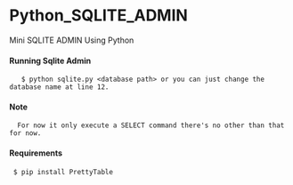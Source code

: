 # Python_SQLITE_ADMIN
Mini SQLITE ADMIN Using Python

#### Running Sqlite Admin
       $ python sqlite.py <database path> or you can just change the database name at line 12.
#### Note
      For now it only execute a SELECT command there's no other than that for now.
#### Requirements
     $ pip install PrettyTable
